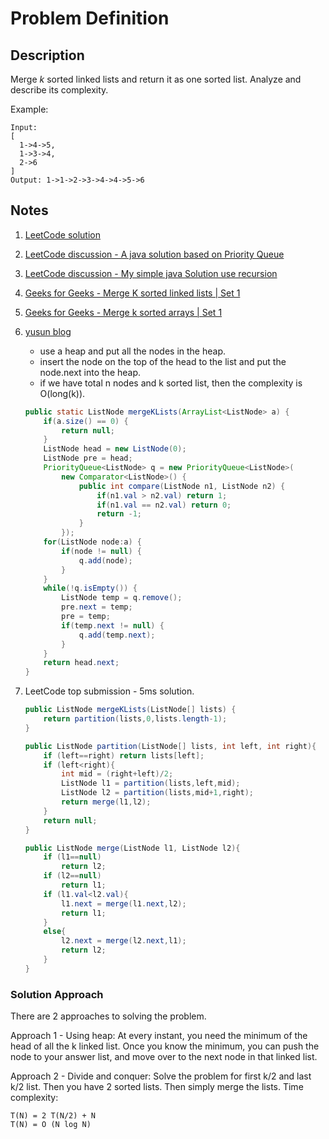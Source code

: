 # Problem Definition

## Description

Merge *k* sorted linked lists and return it as one sorted list. Analyze and describe its complexity.

Example:

```text
Input:
[
  1->4->5,
  1->3->4,
  2->6
]
Output: 1->1->2->3->4->4->5->6
```

## Notes

1. [LeetCode solution](https://leetcode.com/problems/merge-k-sorted-lists/solution/)
1. [LeetCode discussion - A java solution based on Priority Queue](https://leetcode.com/explore/interview/card/google/60/linked-list-5/342/discuss/10528/A-java-solution-based-on-Priority-Queue)
1. [LeetCode discussion - My simple java Solution use recursion](https://leetcode.com/explore/interview/card/google/60/linked-list-5/342/10522/My-simple-java-Solution-use-recursion)
1. [Geeks for Geeks - Merge K sorted linked lists | Set 1](https://www.geeksforgeeks.org/merge-k-sorted-linked-lists/)
1. [Geeks for Geeks - Merge k sorted arrays | Set 1](https://www.geeksforgeeks.org/merge-k-sorted-arrays/)
1. [yusun blog](https://yusun2015.wordpress.com/2015/01/16/merge-k-sorted-lists/)

    * use a heap and put all the nodes in the heap.
    * insert the node on the top of the head to the list and put the node.next into the heap.
    * if we have total n nodes and k sorted list, then the complexity is O(long(k)).

    ```java
    public static ListNode mergeKLists(ArrayList<ListNode> a) {
        if(a.size() == 0) {
            return null;
        }
        ListNode head = new ListNode(0);
        ListNode pre = head;
        PriorityQueue<ListNode> q = new PriorityQueue<ListNode>(
            new Comparator<ListNode>() {
                public int compare(ListNode n1, ListNode n2) {
                    if(n1.val > n2.val) return 1;
                    if(n1.val == n2.val) return 0;
                    return -1;
                }
            });
        for(ListNode node:a) {
            if(node != null) {
                q.add(node);
            }
        }
        while(!q.isEmpty()) {
            ListNode temp = q.remove();
            pre.next = temp;
            pre = temp;
            if(temp.next != null) {
                q.add(temp.next);
            }
        }
        return head.next;
    }
    ```

1. LeetCode top submission - 5ms solution.

    ```java
    public ListNode mergeKLists(ListNode[] lists) {
        return partition(lists,0,lists.length-1);
    }

    public ListNode partition(ListNode[] lists, int left, int right){
        if (left==right) return lists[left];
        if (left<right){
            int mid = (right+left)/2;
            ListNode l1 = partition(lists,left,mid);
            ListNode l2 = partition(lists,mid+1,right);
            return merge(l1,l2);
        }
        return null;
    }

    public ListNode merge(ListNode l1, ListNode l2){
        if (l1==null)
            return l2;
        if (l2==null)
            return l1;
        if (l1.val<l2.val){
            l1.next = merge(l1.next,l2);
            return l1;
        }
        else{
            l2.next = merge(l2.next,l1);
            return l2;
        }
    }
    ```

### Solution Approach

There are 2 approaches to solving the problem.

Approach 1 - Using heap: At every instant, you need the minimum of the head of all the k linked list. Once you know the minimum, you can push the node to your answer list, and move over to the next node in that linked list.

Approach 2 - Divide and conquer: Solve the problem for first k/2 and last k/2 list. Then you have 2 sorted lists. Then simply merge the lists. Time complexity:

```text
T(N) = 2 T(N/2) + N
T(N) = O (N log N)
```